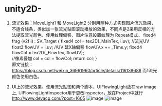 # unity2D-
1. 流光效果：MoveLight1 和 MoveLight2 分别用两种方式实现图片流光效果，不适合线条，类似加一张流光贴图滚动播放的效果，不同点是2采用反相的方法提取流光颜色，使用纹理偏移，图片注意设置纹理为 Repeat模式。
fixed4 frag (v2f i) : SV_Target
       {
        fixed4 col = tex2D(_MainTex, i.uv);
			  //流光UV
				float2 flowUV = i.uv;
				//UV 延X轴偏移
				flowUV.x += _Time.y;
				fixed4 flowCol = tex2D(_FlowTex, flowUV);	
				//像素叠加
				col = col + flowCol;
        return col;
        }                       
原文链接：https://blog.csdn.net/weixin_36961960/article/details/116138688
而1流光颜色使用白色。

2. UI上的流光效果。使用流光贴图和两个脚本，UIFlowingLight放在raw image上, UIFlowingLightInspector用于更改inspector，放在Project中就行    http://www.devacg.com/?post=1605
![image](https://github.com/superfast-jellyfish/unity2D-/assets/144220860/67225289-bc36-44ac-b6fd-93aa7e42b6de)
![image](https://github.com/superfast-jellyfish/unity2D-/assets/144220860/cc7f085f-bbc4-4a32-b307-53ee95e67fd0)
